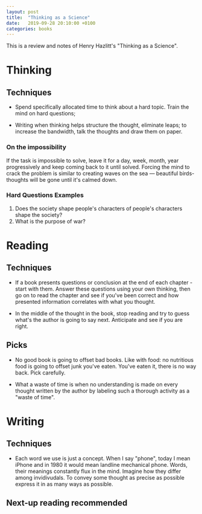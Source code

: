 ```yaml
---
layout: post
title:  "Thinking as a Science"
date:   2019-09-28 20:10:00 +0100
categories: books
---
```


This is a review and notes of Henry Hazlitt's "Thinking as a Science".

# Thinking

## Techniques

* Spend specifically allocated time to think about a hard topic. Train the mind on hard questions;

* Writing when thinking helps structure the thought, eliminate leaps; to increase the bandwidth, talk the thoughts and draw them on paper.

### On the impossibility

If the task is impossible to solve, leave it for a day, week, month, year progressively and keep coming back to it until solved. Forcing the mind to crack the problem is similar to creating waves on the sea — beautiful birds-thoughts will be gone until it's calmed down. 

### Hard Questions Examples
1. Does the society shape people's characters of people's characters shape the society? 
2. What is the purpose of war? 


# Reading
## Techniques

* If a book presents questions or conclusion at the end of each chapter - start with them. Answer these questions using your own thinking, then go on to read the chapter and see if you've been correct and how presented information correlates with what you thought. 

* In the middle of the thought in the book, stop reading and try to guess what's the author is going to say next. Anticipate and see if you are right. 


## Picks

* No good book is going to offset bad books. Like with food: no nutritious food is going to offset junk you've eaten. You've eaten it, there is no way back. Pick carefully. 

* What a waste of time is when no understanding is made on every thought written by the author by labeling such a thorough activity as a "waste of time".


# Writing
## Techniques 

* Each word we use is just a concept. When I say "phone", today I mean iPhone and in 1980 it would mean landline mechanical phone. Words, their meanings constantly flux in the mind. Imagine how they differ among invidivudals. To convey some thought as precise as possible express it in as many ways as possible. 

## Next-up reading recommended